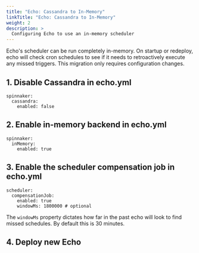 ```yaml
---
title: "Echo: Cassandra to In-Memory"
linkTitle: "Echo: Cassandra to In-Memory"
weight: 2
description: >
  Configuring Echo to use an in-memory scheduler
---
```



Echo's scheduler can be run completely in-memory. On startup or redeploy, echo will check cron schedules to see if it needs to retroactively execute any missed triggers. This migration only requires configuration changes.

## 1. Disable Cassandra in echo.yml

```
spinnaker:
  cassandra:
    enabled: false
```

## 2. Enable in-memory backend in echo.yml

```
spinnaker:
  inMemory:
    enabled: true
```

## 3. Enable the scheduler compensation job in echo.yml

```
scheduler:
  compensationJob:
    enabled: true
    windowMs: 1800000 # optional
```

The `windowMs` property dictates how far in the past echo will look to find missed schedules. By default this is 30 minutes.

## 4. Deploy new Echo
